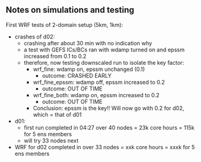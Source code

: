 ## Notes on simulations and testing

First WRF tests of 2-domain setup (5km, 1km):
- crashes of d02:
    - crashing after about 30 min with no indication why
    - a test with GEFS ICs/BCs ran with wdamp turned on and epssm increased from 0.1 to 0.2
    - therefore, now testing downscaled run to isolate the key factor:
        - wrf_fine: wdamp on, epssm unchanged (0.1)
            - outcome: CRASHED EARLY
        - wrf_fine_epssm: wdamp off, epssm increased to 0.2
            - outcome: OUT OF TIME
        - wrf_fine_both: wdamp on, epssm increased to 0.2
            - outcome: OUT OF TIME
        - Conclusion: epssm is the key!! Will now go with 0.2 for d02, which = that of d01
- d01:
    - first run completed in 04:27 over 40 nodes = 23k core hours = 115k for 5 ens members
    - will try 33 nodes next
- WRF for d02 completed in 
over 33 nodes = xxk core hours = xxxk for 5 ens members
